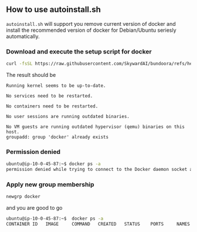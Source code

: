 ## How to use autoinstall.sh

`autoinstall.sh` will support you remove current version of docker and install the recommended version of docker for Debian/Ubuntu seriesly automatically.

### Download and execute the setup script for docker

```bash
curl -fsSL https://raw.githubusercontent.com/SkywardAI/bundoora/refs/heads/main/scripts/autoinstall.sh |sudo -E bash -
```
The result should be
```
Running kernel seems to be up-to-date.

No services need to be restarted.

No containers need to be restarted.

No user sessions are running outdated binaries.

No VM guests are running outdated hypervisor (qemu) binaries on this host.
groupadd: group 'docker' already exists
```

### Permission denied
```bash
ubuntu@ip-10-0-45-87:~$ docker ps -a
permission denied while trying to connect to the Docker daemon socket at unix:///var/run/docker.sock: Get "http://%2Fvar%2Frun%2Fdocker.sock/v1.47/containers/json?all=1": dial unix /var/run/docker.sock: connect: permission denied
```

### Apply new group membership

```bash
newgrp docker
```

and you are good to go

```bash
ubuntu@ip-10-0-45-87:~$  docker ps -a
CONTAINER ID   IMAGE     COMMAND   CREATED   STATUS    PORTS     NAMES
```
